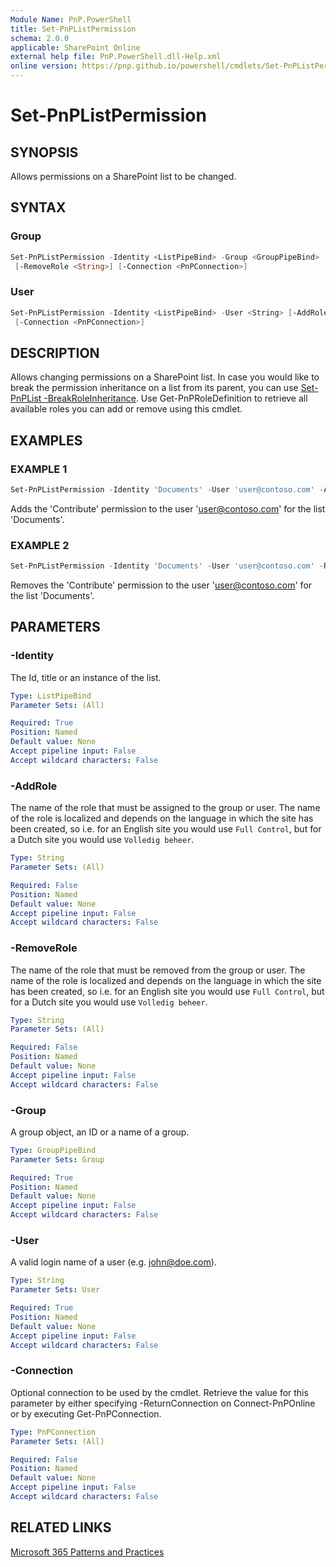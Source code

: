 ```yaml
---
Module Name: PnP.PowerShell
title: Set-PnPListPermission
schema: 2.0.0
applicable: SharePoint Online
external help file: PnP.PowerShell.dll-Help.xml
online version: https://pnp.github.io/powershell/cmdlets/Set-PnPListPermission.html
---
```

 
# Set-PnPListPermission

## SYNOPSIS
Allows permissions on a SharePoint list to be changed.

## SYNTAX

### Group
```powershell
Set-PnPListPermission -Identity <ListPipeBind> -Group <GroupPipeBind> [-AddRole <String>]
 [-RemoveRole <String>] [-Connection <PnPConnection>] 
```

### User
```powershell
Set-PnPListPermission -Identity <ListPipeBind> -User <String> [-AddRole <String>] [-RemoveRole <String>]
 [-Connection <PnPConnection>] 
```

## DESCRIPTION
Allows changing permissions on a SharePoint list. In case you would like to break the permission inheritance on a list from its parent, you can use [Set-PnPList -BreakRoleInheritance](Set-PnPList.md#-breakroleinheritance).
Use Get-PnPRoleDefinition to retrieve all available roles you can add or remove using this cmdlet.

## EXAMPLES

### EXAMPLE 1
```powershell
Set-PnPListPermission -Identity 'Documents' -User 'user@contoso.com' -AddRole 'Contribute'
```

Adds the 'Contribute' permission to the user 'user@contoso.com' for the list 'Documents'.

### EXAMPLE 2
```powershell
Set-PnPListPermission -Identity 'Documents' -User 'user@contoso.com' -RemoveRole 'Contribute'
```

Removes the 'Contribute' permission to the user 'user@contoso.com' for the list 'Documents'.

## PARAMETERS

### -Identity
The Id, title or an instance of the list.

```yaml
Type: ListPipeBind
Parameter Sets: (All)

Required: True
Position: Named
Default value: None
Accept pipeline input: False
Accept wildcard characters: False
```

### -AddRole
The name of the role that must be assigned to the group or user. The name of the role is localized and depends on the language in which the site has been created, so i.e. for an English site you would use `Full Control`, but for a Dutch site you would use `Volledig beheer`.

```yaml
Type: String
Parameter Sets: (All)

Required: False
Position: Named
Default value: None
Accept pipeline input: False
Accept wildcard characters: False
```

### -RemoveRole
The name of the role that must be removed from the group or user. The name of the role is localized and depends on the language in which the site has been created, so i.e. for an English site you would use `Full Control`, but for a Dutch site you would use `Volledig beheer`.

```yaml
Type: String
Parameter Sets: (All)

Required: False
Position: Named
Default value: None
Accept pipeline input: False
Accept wildcard characters: False
```

### -Group
A group object, an ID or a name of a group.

```yaml
Type: GroupPipeBind
Parameter Sets: Group

Required: True
Position: Named
Default value: None
Accept pipeline input: False
Accept wildcard characters: False
```

### -User
A valid login name of a user (e.g. john@doe.com).

```yaml
Type: String
Parameter Sets: User

Required: True
Position: Named
Default value: None
Accept pipeline input: False
Accept wildcard characters: False
```

### -Connection
Optional connection to be used by the cmdlet. Retrieve the value for this parameter by either specifying -ReturnConnection on Connect-PnPOnline or by executing Get-PnPConnection.

```yaml
Type: PnPConnection
Parameter Sets: (All)

Required: False
Position: Named
Default value: None
Accept pipeline input: False
Accept wildcard characters: False
```

## RELATED LINKS

[Microsoft 365 Patterns and Practices](https://aka.ms/m365pnp)
